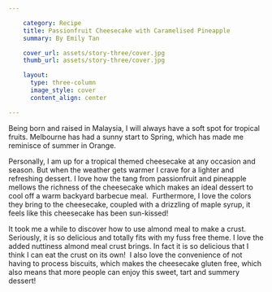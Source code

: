 ```yaml
---

    category: Recipe
    title: Passionfruit Cheesecake with Caramelised Pineapple
    summary: By Emily Tan

    cover_url: assets/story-three/cover.jpg
    thumb_url: assets/story-three/cover.jpg

    layout:
      type: three-column
      image_style: cover
      content_align: center

---
```


Being born and raised in Malaysia, I will always have a soft spot for tropical fruits. Melbourne has had a sunny start to Spring, which has made me reminisce of summer in Orange.

Personally, I am up for a tropical themed cheesecake at any occasion and season. But when the weather gets warmer I crave for a lighter and refreshing dessert. I love how the tang from passionfruit and pineapple mellows the richness of the cheesecake which makes an ideal dessert to cool off a warm backyard barbecue meal.  Furthermore, I love the colors they bring to the cheesecake, coupled with a drizzling of maple syrup, it feels like this cheesecake has been sun-kissed!

It took me a while to discover how to use almond meal to make a crust.  Seriously, it is so delicious and totally fits with my fuss free theme. I love the added nuttiness almond meal crust brings. In fact it is so delicious that I think I can eat the crust on its own!  I also love the convenience of not having to process biscuits, which makes the cheesecake gluten free, which also means that more people can enjoy this sweet, tart and summery dessert! 
